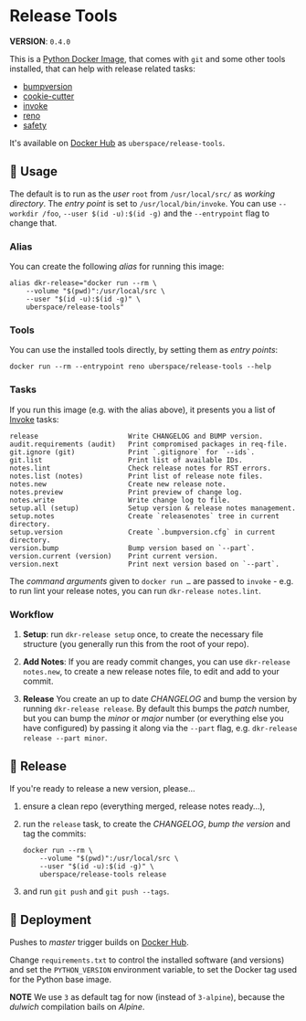 # Release Tools

**VERSION**: `0.4.0`

This is a [Python Docker Image][], that comes with `git` and some other tools
installed, that can help with release related tasks:

-   [bumpversion]
-   [cookie-cutter]
-   [invoke]
-   [reno]
-   [safety]

It's available on [Docker Hub][] as `uberspace/release-tools`.

## 🚸 Usage

The default is to run as the _user_ `root` from `/usr/local/src/` as _working
directory_. The _entry point_ is set to `/usr/local/bin/invoke`. You can use
`--workdir /foo`, `--user $(id -u):$(id -g)` and the `--entrypoint` flag to
change that.

### Alias

You can create the following _alias_ for running this image:

```shell
alias dkr-release="docker run --rm \
    --volume "$(pwd)":/usr/local/src \
    --user "$(id -u):$(id -g)" \
    uberspace/release-tools"
```

### Tools

You can use the installed tools directly, by setting them as _entry points_:

```shell
docker run --rm --entrypoint reno uberspace/release-tools --help
```

### Tasks

If you run this image (e.g. with the alias above), it presents you a list of
[Invoke] tasks:

    release                      Write CHANGELOG and BUMP version.
    audit.requirements (audit)   Print compromised packages in req-file.
    git.ignore (git)             Print `.gitignore` for `--ids`.
    git.list                     Print list of available IDs.
    notes.lint                   Check release notes for RST errors.
    notes.list (notes)           Print list of release note files.
    notes.new                    Create new release note.
    notes.preview                Print preview of change log.
    notes.write                  Write change log to file.
    setup.all (setup)            Setup version & release notes management.
    setup.notes                  Create `releasenotes` tree in current directory.
    setup.version                Create `.bumpversion.cfg` in current directory.
    version.bump                 Bump version based on `--part`.
    version.current (version)    Print current version.
    version.next                 Print next version based on `--part`.

The _command arguments_ given to `docker run …` are passed to `invoke` - e.g. to
run lint your release notes, you can run `dkr-release notes.lint`.

### Workflow

1. **Setup**: run `dkr-release setup` once, to create the necessary file
   structure (you generally run this from the root of your repo).

2. **Add Notes**: If you are ready commit changes, you can use
   `dkr-release notes.new`, to create a new release notes file, to edit and add
   to your commit.

3. **Release** You create an up to date _CHANGELOG_ and bump the version by
   running `dkr-release release`. By default this bumps the _patch_ number, but
   you can bump the _minor_ or _major_ number (or everything else you have
   configured) by passing it along via the `--part` flag, e.g.
   `dkr-release release --part minor`.

## 🔖 Release

If you're ready to release a new version, please…

1. ensure a clean repo (everything merged, release notes ready…),

2. run the `release` task, to create the _CHANGELOG_, _bump the version_
   and tag the commits:

    ```shell
    docker run --rm \
        --volume "$(pwd)":/usr/local/src \
        --user "$(id -u):$(id -g)" \
        uberspace/release-tools release
    ```

3. and run `git push` and `git push --tags`.

## 🚀 Deployment

Pushes to _master_ trigger builds on [Docker Hub].

Change `requirements.txt` to control the installed software (and versions) and
set the `PYTHON_VERSION` environment variable, to set the Docker tag used for
the Python base image.

**NOTE** We use `3` as default tag for now (instead of `3-alpine`), because the
_dulwich_ compilation bails on _Alpine_.

[bumpversion]: https://github.com/c4urself/bump2version
[cookie-cutter]: https://pypi.org/project/cookiecutter/
[docker hub]: https://cloud.docker.com/u/uberspace/repository/docker/uberspace/docker-machine
[invoke]: https://pypi.org/project/invoke/
[python docker image]: https://hub.docker.com/_/python
[reno]: https://pypi.org/project/reno/
[safety]: https://pypi.org/project/safety/
